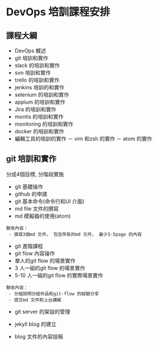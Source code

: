 # DevOps 培訓課程安排
## 課程大綱
- DevOps 概述
- git 培訓和實作
- slack 的培訓和實作
- svn 培訓和實作
- trello 的培訓和實作
- jenkins 培訓的和實作
- selenium 的培訓和實作
- appium 的培訓和實作
- Jira 的培訓和實作
- montis 的培訓和實作
- monitoring 的培訓和實作
- docker 的培訓和實作
- 編輯工具的培訓的實作
 － vim 和zsh 的實作
 － atom 的實作 

## git 培訓和實作
分成4個目標, 分階段實施

- git 基礎操作
 - github 的申請
 - git 基本命令(命令行和UI 介面)
 - md file 文件的撰寫
 - md 模擬器的使用(atom)

```
驗收內容：
 - 撰寫3個md 文件， 包含所有的md 元件， 最少3-5page 的內容
```

- git 進階課程
 - git flow 內容操作
 - 單人的git flow 的場景實作
 - 3 人一組的git flow 的場景實作
 - 5-10 人一組的git flow 的實際場景實作

```
驗收內容：
 - 分組說明分組作品和git-flow 的經驗分享
 - 提交md 文件和上台講解
```
- git server 的架設的管理
 
- jekyll blog 的建立

- blog 文件的內容投稿

